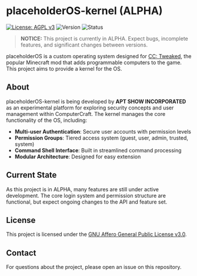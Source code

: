# placeholderOS-kernel (ALPHA)

[![License: AGPL v3](https://img.shields.io/badge/License-AGPL%20v3-blue.svg)](https://www.gnu.org/licenses/agpl-3.0)
![Version](https://img.shields.io/badge/version-1.0.0--alpha-red)
![Status](https://img.shields.io/badge/status-alpha-red)

> **NOTICE:** This project is currently in ALPHA. Expect bugs, incomplete features, and significant changes between versions.

placeholderOS is a custom operating system designed for [CC: Tweaked](https://tweaked.cc), the popular Minecraft mod that adds programmable computers to the game. This project aims to provide a kernel for the OS.

## About

placeholderOS-kernel is being developed by **APT SHOW INCORPORATED** as an experimental platform for exploring security concepts and user management within ComputerCraft. The kernel manages the core functionality of the OS, including:

- **Multi-user Authentication**: Secure user accounts with permission levels
- **Permission Groups**: Tiered access system (guest, user, admin, trusted, system)
- **Command Shell Interface**: Built in streamlined command processing
- **Modular Architecture**: Designed for easy extension

## Current State

As this project is in ALPHA, many features are still under active development. The core login system and permission structure are functional, but expect ongoing changes to the API and feature set.


## License

This project is licensed under the [GNU Affero General Public License v3.0](./LICENSE).

## Contact

For questions about the project, please open an issue on this repository.

